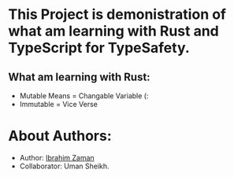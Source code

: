 # This Project is demonistration of what am learning with Rust and TypeScript for TypeSafety.

## What am learning with Rust:

- Mutable Means = Changable Variable (:
- Immutable = Vice Verse

# About Authors:

- Author: [Ibrahim Zaman](https://abrahimzaman.com)
- Collaborator: Uman Sheikh.
